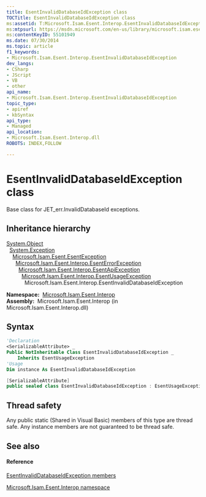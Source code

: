 ```yaml
---
title: EsentInvalidDatabaseIdException class
TOCTitle: EsentInvalidDatabaseIdException class
ms:assetid: T:Microsoft.Isam.Esent.Interop.EsentInvalidDatabaseIdException
ms:mtpsurl: https://msdn.microsoft.com/en-us/library/microsoft.isam.esent.interop.esentinvaliddatabaseidexception(v=EXCHG.10)
ms:contentKeyID: 55101949
ms.date: 07/30/2014
ms.topic: article
f1_keywords:
- Microsoft.Isam.Esent.Interop.EsentInvalidDatabaseIdException
dev_langs:
- CSharp
- JScript
- VB
- other
api_name: 
- Microsoft.Isam.Esent.Interop.EsentInvalidDatabaseIdException
topic_type: 
- apiref
- kbSyntax
api_type: 
- Managed
api_location: 
- Microsoft.Isam.Esent.Interop.dll
ROBOTS: INDEX,FOLLOW

---
```


# EsentInvalidDatabaseIdException class

Base class for JET_err.InvalidDatabaseId exceptions.

## Inheritance hierarchy

[System.Object](https://docs.microsoft.com/dotnet/api/system.object?redirectedfrom=MSDN)  
  [System.Exception](https://docs.microsoft.com/dotnet/api/system.exception?redirectedfrom=MSDN)  
    [Microsoft.Isam.Esent.EsentException](dn292088\(v=exchg.10\).md)  
      [Microsoft.Isam.Esent.Interop.EsentErrorException](dn274314\(v=exchg.10\).md)  
        [Microsoft.Isam.Esent.Interop.EsentApiException](dn334231\(v=exchg.10\).md)  
          [Microsoft.Isam.Esent.Interop.EsentUsageException](dn350849\(v=exchg.10\).md)  
            Microsoft.Isam.Esent.Interop.EsentInvalidDatabaseIdException  

**Namespace:**  [Microsoft.Isam.Esent.Interop](hh596136\(v=exchg.10\).md)  
**Assembly:**  Microsoft.Isam.Esent.Interop (in Microsoft.Isam.Esent.Interop.dll)

## Syntax

``` vb
'Declaration
<SerializableAttribute> _
Public NotInheritable Class EsentInvalidDatabaseIdException _
    Inherits EsentUsageException
'Usage
Dim instance As EsentInvalidDatabaseIdException
```

``` csharp
[SerializableAttribute]
public sealed class EsentInvalidDatabaseIdException : EsentUsageException
```

## Thread safety

Any public static (Shared in Visual Basic) members of this type are thread safe. Any instance members are not guaranteed to be thread safe.

## See also

#### Reference

[EsentInvalidDatabaseIdException members](dn319481\(v=exchg.10\).md)

[Microsoft.Isam.Esent.Interop namespace](hh596136\(v=exchg.10\).md)


